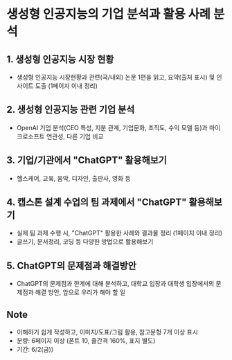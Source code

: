 # 생성형 인공지능의 기업 분석과 활용 사례 분석
## 1. 생성형 인공지능 시장 현황
- 생성형 인공지능 시장현황과 관련(국/내외) 논문 1편을 읽고, 요약(출처 표시) 및 인사이트 도출 (1페이지 이내 정리)

## 2. 생성형 인공지능 관련 기업 분석
- OpenAI 기업 분석(CEO 특성, 지분 관계, 기업문화, 조직도, 수익 모델 등)과 마이크로소프트 연관성, 다른 기업 비교

## 3. 기업/기관에서 "ChatGPT" 활용해보기
- 헬스케어, 교육, 음악, 디자인, 출판사, 영화 등

## 4. 캡스톤 설계 수업의 팀 과제에서 "ChatGPT" 활용해보기
- 실제 팀 과제 수행 시, "ChatGPT" 활용한 사례와 결과물 정리 (1페이지 이내 정리)
- 글쓰기, 문서정리, 코딩 등 다양한 방법으로 활용해보기

## 5. ChatGPT의 문제점과 해결방안
- ChatGPT의 문제점과 한계에 대해 분석하고, 대학교 입장과 대학생 입장에서의 문제점과 해결 방안, 앞으로 우리가 해야 할 일

## Note
- 이해하기 쉽게 작성하고, 이미지/도표/그림 활용, 참고문헝 7개 이상 표시
- 분량: 6페이지 이상 (폰트 10, 줄간격 160%, 표지 별도)
- 기간: 6/2(금))